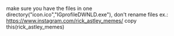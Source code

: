 make sure you have the files in one directory("icon.ico","IGprofileDWNLD.exe"), 
don't rename files ex.:
https://www.instagram.com/rick_astley_memes/
copy this(rick_astley_memes)
